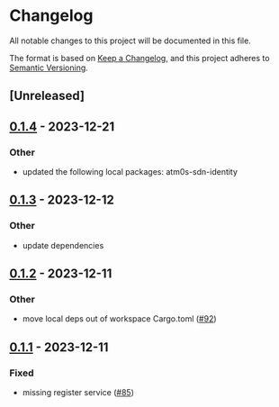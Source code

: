 # Changelog
All notable changes to this project will be documented in this file.

The format is based on [Keep a Changelog](https://keepachangelog.com/en/1.0.0/),
and this project adheres to [Semantic Versioning](https://semver.org/spec/v2.0.0.html).

## [Unreleased]

## [0.1.4](https://github.com/luongngocminh/decentralized-sdn/compare/atm0s-sdn-router-v0.1.3...atm0s-sdn-router-v0.1.4) - 2023-12-21

### Other
- updated the following local packages: atm0s-sdn-identity

## [0.1.3](https://github.com/8xFF/atm0s-sdn/compare/atm0s-sdn-router-v0.1.2...atm0s-sdn-router-v0.1.3) - 2023-12-12

### Other
- update dependencies

## [0.1.2](https://github.com/8xFF/atm0s-sdn/compare/atm0s-sdn-router-v0.1.1...atm0s-sdn-router-v0.1.2) - 2023-12-11

### Other
- move local deps out of workspace Cargo.toml ([#92](https://github.com/8xFF/atm0s-sdn/pull/92))

## [0.1.1](https://github.com/8xFF/atm0s-sdn/compare/atm0s-sdn-router-v0.1.0...atm0s-sdn-router-v0.1.1) - 2023-12-11

### Fixed
- missing register service ([#85](https://github.com/8xFF/atm0s-sdn/pull/85))
